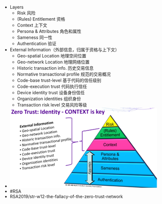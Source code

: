 - Layers
	- Risk 风险
	- (Rules) Entitlement 资格
	- Context 上下文
	- Persona & Attributes 角色和属性
	- Sameness 同一性
	- Authentication 验证
- External Information（外部信息，归属于资格与上下文）
	- Geo-spatial Location 地理空间位置
	- Geo-network Location 地理网络位置
	- Historic transaction info. 历史交易信息
	- Normative transactional profile 规范的交易概况
	- Code-base trust-level 基于代码的信任级别
	- Code-execution trust 代码执行信任
	- Device identity trust 设备身份信任
	- Organization identities 组织身份
	- Transaction risk level 交易风险等级
- ![image.png](../assets/image_1648478707993_0.png)
- #RSA
- RSA2019/str-w12-the-fallacy-of-the-zero-trust-network